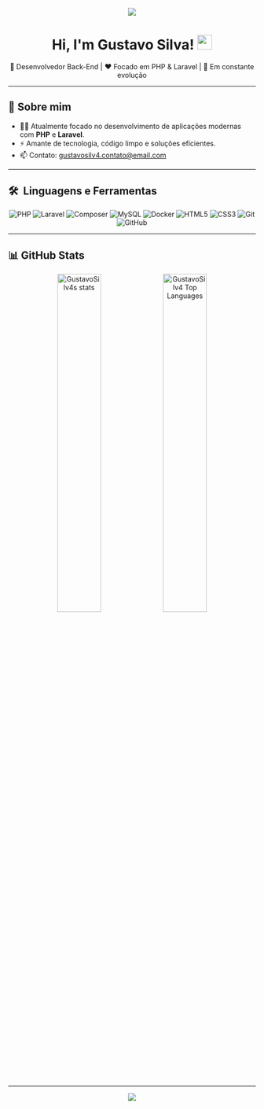 <!-- Banner no topo (opcional, você pode mudar o link da imagem depois) -->
<p align="center">
  <img src="https://capsule-render.vercel.app/api?type=waving&color=FF2D20&height=200&section=header&text=Gustavo%20Silva&fontSize=50&fontColor=ffffff&animation=fadeIn"/>
</p>

<h1 align="center">Hi, I'm Gustavo Silva! <img 
src="https://raw.githubusercontent.com/kaueMarques/kaueMarques/master/hi.gif" width="30px" height="30px"></h1>

<p align="center">
🔵 Desenvolvedor Back-End | ❤️ Focado em PHP & Laravel | 🚀 Em constante evolução
</p>

---

## 🚀 Sobre mim

- 👨‍💻 Atualmente focado no desenvolvimento de aplicações modernas com **PHP** e **Laravel**.
- ⚡ Amante de tecnologia, código limpo e soluções eficientes.
- 📫 Contato: gustavosilv4.contato@email.com
  <!-- - 🌱 Estudando boas práticas de desenvolvimento: **TDD**, **Design Patterns** e **Docker**. -->

---

## 🛠️ &nbsp;Linguagens e Ferramentas

<div align="center">
  <img alt="PHP" src="https://img.shields.io/badge/PHP-777BB4?style=for-the-badge&logo=php&logoColor=white"/>
  <img alt="Laravel" src="https://img.shields.io/badge/Laravel-FF2D20?style=for-the-badge&logo=laravel&logoColor=white"/>
  <img alt="Composer" src="https://img.shields.io/badge/Composer-885630?style=for-the-badge&logo=composer&logoColor=white"/>
  <img alt="MySQL" src="https://img.shields.io/badge/MySQL-00758F?style=for-the-badge&logo=mysql&logoColor=white"/>
  <img alt="Docker" src="https://img.shields.io/badge/Docker-2496ED?style=for-the-badge&logo=docker&logoColor=white"/>
  <img alt="HTML5" src="https://img.shields.io/badge/HTML5-E34F26?style=for-the-badge&logo=html5&logoColor=white"/>
  <img alt="CSS3" src="https://img.shields.io/badge/CSS3-1572B6?style=for-the-badge&logo=css3&logoColor=white"/>
  <img alt="Git" src="https://img.shields.io/badge/GIT-E44C30?style=for-the-badge&logo=git&logoColor=white"/>
  <img alt="GitHub" src="https://img.shields.io/badge/GitHub-100000?style=for-the-badge&logo=github&logoColor=white"/>
</div>

<!-- ---

## 📚 Atualmente estudando

<div align="center">
  <img alt="Docker" src="https://img.shields.io/badge/Docker-2496ED?style=for-the-badge&logo=docker&logoColor=white"/>
  <img alt="TDD" src="https://img.shields.io/badge/TDD-6DB33F?style=for-the-badge&logo=testing-library&logoColor=white"/>
  <img alt="Design Patterns" src="https://img.shields.io/badge/Design%20Patterns-FF9900?style=for-the-badge&logoColor=white"/>
</div>-->

---

## 📊 GitHub Stats

<div align="center">
  <img width="42%" src="https://github-readme-stats.vercel.app/api?username=GustavoSilv4&show_icons=true&theme=dracula" alt="GustavoSilv4s stats"/>
  <img width="42%" src="https://github-readme-stats.vercel.app/api/top-langs/?username=GustavoSilv4&layout=compact&theme=dracula&hide_border=true" alt="GustavoSilv4 Top Languages"/>
</div>

---


<p align="center">
  <img src="https://capsule-render.vercel.app/api?type=waving&color=FF2D20&height=200&section=footer"/>
</p>
